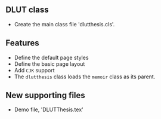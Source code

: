 ## DLUT class

- Create the main class file 'dlutthesis.cls'.

## Features

- Define the default page styles
- Define the basic page layout
- Add `CJK` support
- The `dlutthesis` class loads the `memoir` class as its parent.

## New supporting files

- Demo file, 'DLUTThesis.tex'
